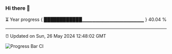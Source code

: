 ### Hi there 👋

⏳ Year progress { ████████████▁▁▁▁▁▁▁▁▁▁▁▁▁▁▁▁▁▁ } 40.04 %

---

⏰ Updated on Sun, 26 May 2024 12:48:02 GMT

![Progress Bar CI](https://github.com/IshwaranRudhara/GIT-ACTION/workflows/Progress%20Bar%20CI/badge.svg)
